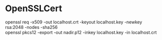 # OpenSSLCert
openssl req -x509 -out localhost.crt -keyout localhost.key -newkey rsa:2048 -nodes -sha256 <br/>
openssl pkcs12 -export -out nadir.p12 -inkey localhost.key -in localhost.crt
